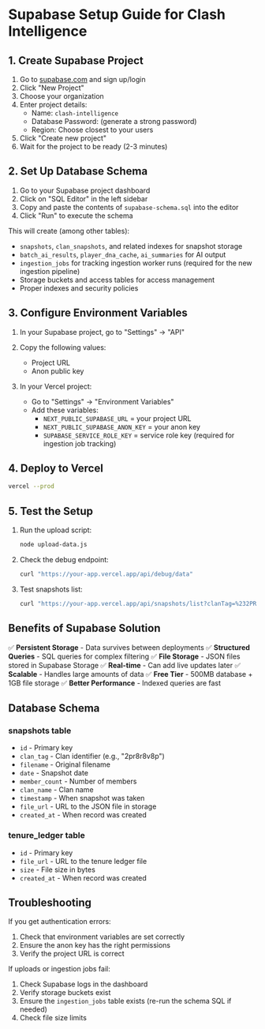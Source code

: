 # Supabase Setup Guide for Clash Intelligence

## 1. Create Supabase Project

1. Go to [supabase.com](https://supabase.com) and sign up/login
2. Click "New Project"
3. Choose your organization
4. Enter project details:
   - Name: `clash-intelligence`
   - Database Password: (generate a strong password)
   - Region: Choose closest to your users
5. Click "Create new project"
6. Wait for the project to be ready (2-3 minutes)

## 2. Set Up Database Schema

1. Go to your Supabase project dashboard
2. Click on "SQL Editor" in the left sidebar
3. Copy and paste the contents of `supabase-schema.sql` into the editor
4. Click "Run" to execute the schema

This will create (among other tables):
- `snapshots`, `clan_snapshots`, and related indexes for snapshot storage
- `batch_ai_results`, `player_dna_cache`, `ai_summaries` for AI output
- `ingestion_jobs` for tracking ingestion worker runs (required for the new ingestion pipeline)
- Storage buckets and access tables for access management
- Proper indexes and security policies

## 3. Configure Environment Variables

1. In your Supabase project, go to "Settings" → "API"
2. Copy the following values:
   - Project URL
   - Anon public key

3. In your Vercel project:
   - Go to "Settings" → "Environment Variables"
   - Add these variables:
     - `NEXT_PUBLIC_SUPABASE_URL` = your project URL
     - `NEXT_PUBLIC_SUPABASE_ANON_KEY` = your anon key
     - `SUPABASE_SERVICE_ROLE_KEY` = service role key (required for ingestion job tracking)

## 4. Deploy to Vercel

```bash
vercel --prod
```

## 5. Test the Setup

1. Run the upload script:
   ```bash
   node upload-data.js
   ```

2. Check the debug endpoint:
   ```bash
   curl "https://your-app.vercel.app/api/debug/data"
   ```

3. Test snapshots list:
   ```bash
   curl "https://your-app.vercel.app/api/snapshots/list?clanTag=%232PR8R8V8P"
   ```

## Benefits of Supabase Solution

✅ **Persistent Storage** - Data survives between deployments
✅ **Structured Queries** - SQL queries for complex filtering
✅ **File Storage** - JSON files stored in Supabase Storage
✅ **Real-time** - Can add live updates later
✅ **Scalable** - Handles large amounts of data
✅ **Free Tier** - 500MB database + 1GB file storage
✅ **Better Performance** - Indexed queries are fast

## Database Schema

### snapshots table
- `id` - Primary key
- `clan_tag` - Clan identifier (e.g., "2pr8r8v8p")
- `filename` - Original filename
- `date` - Snapshot date
- `member_count` - Number of members
- `clan_name` - Clan name
- `timestamp` - When snapshot was taken
- `file_url` - URL to the JSON file in storage
- `created_at` - When record was created

### tenure_ledger table
- `id` - Primary key
- `file_url` - URL to the tenure ledger file
- `size` - File size in bytes
- `created_at` - When record was created

## Troubleshooting

If you get authentication errors:
1. Check that environment variables are set correctly
2. Ensure the anon key has the right permissions
3. Verify the project URL is correct

If uploads or ingestion jobs fail:
1. Check Supabase logs in the dashboard
2. Verify storage buckets exist
3. Ensure the `ingestion_jobs` table exists (re-run the schema SQL if needed)
4. Check file size limits
